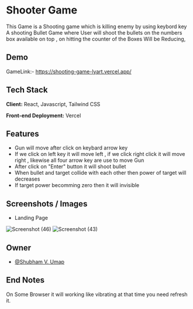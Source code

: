 

# Shooter Game

This Game is a Shooting game which is killing enemy by using keybord key
A shooting Bullet Game where User will shoot the bullets on the numbers box available
on top , on hitting the counter of the Boxes Will be Reducing,

## Demo

GameLink:- https://shooting-game-lyart.vercel.app/

## Tech Stack

**Client:** React, Javascript, Tailwind CSS

**Front-end Deployment:** Vercel

## Features

- Gun will move after click on keybard arrow key 
- If we click on left key it will move left , if we click right click it will move right , likewise all four arrow key are use to move Gun
- After click on "Enter" button it will shoot bullet
- When bullet and target collide with each other then power of target will decreases
- If target power becomming zero then it will invisible

## Screenshots / Images

- Landing Page

![Screenshot (46)](https://user-images.githubusercontent.com/94427228/211980834-c7f2ca8c-125d-4798-ad89-cb40fc1f7513.png)
![Screenshot (43)](https://user-images.githubusercontent.com/94427228/211980901-92077e4b-99b9-4d62-8f55-3905127f72ca.png)

## Owner

- [@Shubham V. Umap](https://github.com/Shubhamvumap123)


## End Notes

On Some Browser it will working like vibrating at that time you need refresh it.
